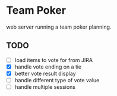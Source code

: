# Team Poker

web server running a team poker planning.

## TODO

- [ ] load items to vote for from JIRA
- [X] handle vote ending on a tie
- [X] better vote result display
- [ ] handle different type of vote value
- [ ] handle multiple sessions
